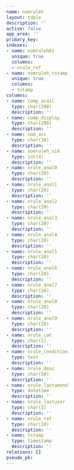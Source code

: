 ```yaml
---
name: nomruleh
layout: table
description: ''
active: false
app_area: ''
primary_key: 
indexes:
- name: nomruleh01
  unique: true
  columns:
  - nrule_ref
- name: nomruleh_tstamp
  unique: true
  columns:
  - tstamp
columns:
- name: comp_avail
  type: char(200)
  description: ''
- name: comp_display
  type: char(200)
  description: ''
- name: nom_acc
  type: char(30)
  description: ''
- name: nomruleh_sid
  type: int(4)
  description: ''
- name: nrule_anal0
  type: char(20)
  description: ''
- name: nrule_anal1
  type: char(20)
  description: ''
- name: nrule_anal2
  type: char(20)
  description: ''
- name: nrule_anal3
  type: char(20)
  description: ''
- name: nrule_anal4
  type: char(20)
  description: ''
- name: nrule_anal5
  type: char(20)
  description: ''
- name: nrule_anal6
  type: char(20)
  description: ''
- name: nrule_anal7
  type: char(20)
  description: ''
- name: nrule_anal8
  type: char(20)
  description: ''
- name: nrule_anal9
  type: char(20)
  description: ''
- name: nrule_cat
  type: char(1)
  description: ''
- name: nrule_condition
  type: text
  description: ''
- name: nrule_desc
  type: char(50)
  description: ''
- name: nrule_lastamend
  type: datetime
  description: ''
- name: nrule_lastuser
  type: char(3)
  description: ''
- name: nrule_ref
  type: char(20)
  description: ''
- name: tstamp
  type: timestamp
  description: ''
relations: []
pseudo_pk: 
---
```


